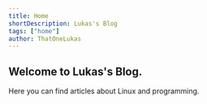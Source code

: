 ```yaml
---
title: Home
shortDescription: Lukas's Blog
tags: ["home"]
author: ThatOneLukas
---
```

## Welcome to Lukas's Blog.
Here you can find articles about Linux and programming.
